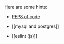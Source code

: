 Here are some hints:

* [PEP8 of code](PEP8-of-code.html)

* [[mysql and postgres]]

* [[eslint (js)]]

